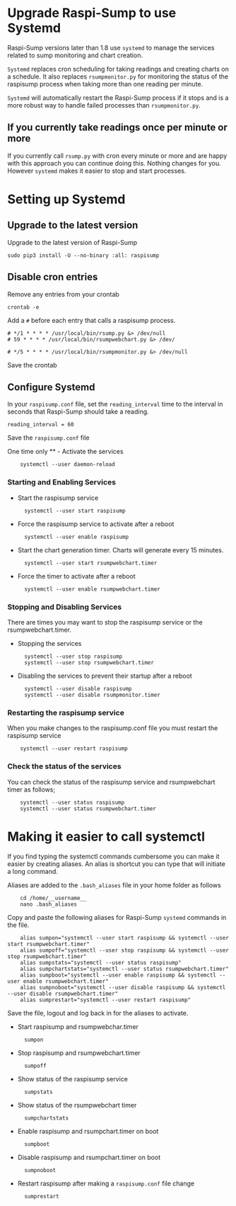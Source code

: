 # Upgrade Raspi-Sump to use Systemd

Raspi-Sump versions later than 1.8 use `systemd` to manage the services related to sump monitoring and chart creation.

`Systemd` replaces cron scheduling for taking readings and creating charts on a schedule. It also replaces `rsumpmonitor.py` for monitoring the status of the raspisump process when taking more than one reading per minute.

`Systemd` will automatically restart the Raspi-Sump process if it stops and is a more robust way to handle failed processes than `rsumpmonitor.py`.

## If you currently take readings once per minute or more

If you currently call `rsump.py` with cron every minute or more and are happy with this approach you can continue doing this. Nothing changes for you. However `systemd` makes it easier to stop and start processes.

# Setting up Systemd

## Upgrade to the latest version

Upgrade to the latest version of Raspi-Sump

    sudo pip3 install -U --no-binary :all: raspisump

## Disable cron entries

Remove any entries from your crontab

    crontab -e

Add a `#` before each entry that calls a raspisump process.

    # */1 * * * * /usr/local/bin/rsump.py &> /dev/null
    # 59 * * * * /usr/local/bin/rsumpwebchart.py &> /dev/

    # */5 * * * * /usr/local/bin/rsumpmonitor.py &> /dev/null

Save the crontab

## Configure Systemd

In your `raspisump.conf` file, set the `reading_interval` time to the interval in seconds that Raspi-Sump should take a reading.

    reading_interval = 60

Save the `raspisump.conf` file

One time only \*\* - Activate the services

        systemctl --user daemon-reload

### Starting and Enabling Services

- Start the raspisump service

        systemctl --user start raspisump

- Force the raspisump service to activate after a reboot

        systemctl --user enable raspisump

- Start the chart generation timer. Charts will generate every 15 minutes.

        systemctl --user start rsumpwebchart.timer

- Force the timer to activate after a reboot

        systemctl --user enable rsumpwebchart.timer

### Stopping and Disabling Services

There are times you may want to stop the raspisump service or the rsumpwebchart.timer.

- Stopping the services

        systemctl --user stop raspisump
        systemctl --user stop rsumpwebchart.timer

- Disabling the services to prevent their startup after a reboot

        systemctl --user disable raspisump
        systemctl --user disable rsumpmonitor.timer

### Restarting the raspisump service

When you make changes to the raspisump.conf file you must restart the raspisump service

        systemctl --user restart raspisump

### Check the status of the services

You can check the status of the raspisump service and rsumpwebchart timer as follows;

        systemctl --user status raspisump
        systemctl --user status rsumpwebchart.timer

# Making it easier to call systemctl

If you find typing the systemctl commands cumbersome you can make it easier by creating aliases. An alias is shortcut you can type that will initiate a long command.

Aliases are added to the `.bash_aliases` file in your home folder as follows

        cd /home/__username__
        nano .bash_aliases

Copy and paste the following aliases for Raspi-Sump `systemd` commands in the file.

        alias sumpon="systemctl --user start raspisump && systemctl --user start rsumpwebchart.timer"
        alias sumpoff="systemctl --user stop raspisump && systemctl --user stop rsumpwebchart.timer"
        alias sumpstats="systemctl --user status raspisump"
        alias sumpchartstats="systemctl --user status rsumpwebchart.timer"
        alias sumpboot="systemctl --user enable raspisump && systemctl --user enable rsumpwebchart.timer"
        alias sumpnoboot="systemctl --user disable raspisump && systemctl --user disable rsumpwebchart.timer"
        alias sumprestart="systemctl --user restart raspisump"

Save the file, logout and log back in for the aliases to activate.

- Start raspisump and rsumpwebchar.timer

        sumpon

- Stop raspisump and rsumpwebchart.timer

        sumpoff

- Show status of the raspisump service

        sumpstats

- Show status of the rsumpwebchart timer

        sumpchartstats

- Enable raspisump and rsumpchart.timer on boot

        sumpboot

- Disable raspisump and rsumpchart.timer on boot

        sumpnoboot

- Restart raspisump after making a `raspisump.conf` file change

        sumprestart
